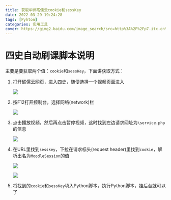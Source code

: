 ```yaml
---
title: 获取华师砺儒云cookie和sessKey
date: 2022-03-29 19:24:28
tags: [Pyhton]
categories: 实用工具
cover: https://gimg2.baidu.com/image_search/src=http%3A%2F%2Fp7.itc.cn%2Fimages01%2F20210130%2Fa8ccee999e31447980a2ce7fce98925b.jpeg&refer=http%3A%2F%2Fp7.itc.cn&app=2002&size=f9999,10000&q=a80&n=0&g=0n&fmt=auto?sec=1651145158&t=8ce0e01e8c8bf79b6cca273c970b0d6c
---
```


# 四史自动刷课脚本说明

主要是要获取两个值：`cookie`和`sessKey`，下面讲获取方式：

1. 打开砺儒云网页，进入四史，随便选择一个视频页面进入

   ![](https://baozi-blog.oss-cn-shenzhen.aliyuncs.com/images/202203291034984.png)

2. 按F12打开控制台，选择网络(network)栏

   ![](https://baozi-blog.oss-cn-shenzhen.aliyuncs.com/images/202203291035892.png)

3. 点击播放视频，然后再点击暂停视频，这时找到左边请求网址为`\service.php`的信息

   ![](https://baozi-blog.oss-cn-shenzhen.aliyuncs.com/images/202203291037475.png)

4. 在URL里找到`sesskey`，下拉在请求标头(request header)里找到`cookie`，解析出名为`MoodleSession`的值

   ![](https://baozi-blog.oss-cn-shenzhen.aliyuncs.com/images/202203291040448.png)

   ![](https://baozi-blog.oss-cn-shenzhen.aliyuncs.com/images/202203291041052.png)

5. 将找到的`cookie`和`sessKey`填入Python脚本，执行Python脚本，挂后台就可以了

   



